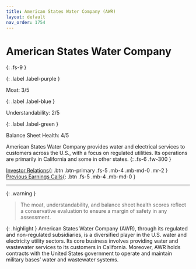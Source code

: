 ```yaml
---
title: American States Water Company (AWR)
layout: default
nav_order: 1754
---
```


# American States Water Company
{: .fs-9 }

{: .label .label-purple }

Moat: 3/5

{: .label .label-blue }

Understandability: 2/5

{: .label .label-green }

Balance Sheet Health: 4/5

American States Water Company provides water and electrical services to customers across the U.S., with a focus on regulated utilities. Its operations are primarily in California and some in other states.
{: .fs-6 .fw-300 }

[Investor Relations](https://www.google.com/search?q=AWR+investor+relations){: .btn .btn-primary .fs-5 .mb-4 .mb-md-0 .mr-2 }
[Previous Earnings Calls](https://discountingcashflows.com/company/AWR/transcripts/){: .btn .fs-5 .mb-4 .mb-md-0 }

---

{: .warning }
>The moat, understandability, and balance sheet health scores reflect a conservative evaluation to ensure a margin of safety in any assessment.


{: .highlight }
American States Water Company (AWR), through its regulated and non-regulated subsidiaries, is a diversified player in the U.S. water and electricity utility sectors. Its core business involves providing water and wastewater services to its customers in California. Moreover, AWR holds contracts with the United States government to operate and maintain military bases’ water and wastewater systems.
